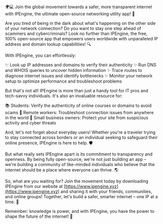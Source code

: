 🌍💻 Join the global movement towards a safer, more transparent internet with IPEngine, the ultimate open-source networking utility app! 🚀

Are you tired of being in the dark about what's happening on the other side of your network connection? Do you want to stay one step ahead of scammers and cybercriminals? Look no further than IPEngine, the free, 100% open-source app that empowers users worldwide with unparalleled IP address and domain lookup capabilities! 🔍

With IPEngine, you can effortlessly:

✨ Look up IP addresses and domains to verify their authenticity
✨ Run DNS and WHOIS queries to uncover hidden information
✨ Trace routes to diagnose internet issues and identify bottlenecks
✨ Monitor your network setup to optimize performance and troubleshoot problems

But that's not all! IPEngine is more than just a handy tool for IT pros and tech-savvy individuals. It's also an invaluable resource for:

📚 Students: Verify the authenticity of online courses or domains to avoid scams
💼 Remote workers: Troubleshoot connection issues from anywhere in the world
🏢 Small business owners: Protect your site from suspicious activity and cyber threats

And, let's not forget about everyday users! Whether you're a traveler trying to stay connected across borders or an individual seeking to safeguard their online presence, IPEngine is here to help. 🛡️

But what really sets IPEngine apart is its commitment to transparency and openness. By being fully open-source, we're not just building an app – we're building a community of like-minded individuals who believe that the internet should be a place where everyone can thrive. 🌎

So, what are you waiting for? Join the movement today by downloading IPEngine from our website at [https://www.ipengine.xyz](https://www.ipengine.xyz) and sharing it with your friends, communities, and online groups! Together, let's build a safer, smarter internet – one IP at a time. 🔗

Remember: knowledge is power, and with IPEngine, you have the power to shape the future of the internet! 💪